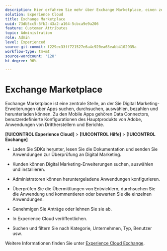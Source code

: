 ```yaml
---
description: Hier erfahren Sie mehr über Exchange Marketplace, einen zentralen Ort, an dem Sie Erweiterungen für Digital Marketing über Apps suchen, durchsuchen, auswählen, bezahlen und herunterladen können.
solution: Experience Cloud
title: Exchange Marketplace
uuid: 73db5cc5-5fb2-43a2-a164-5cbca9e9a206
feature: Customer Attributes
topic: Administration
role: Admin
level: Experienced
source-git-commit: f229ec33ff721527e6a4c920ea63eabb4102935a
workflow-type: tm+mt
source-wordcount: '128'
ht-degree: 96%

---
```



# Exchange Marketplace

Exchange Marketplace ist eine zentrale Stelle, an der Sie Digital Marketing-Erweiterungen über Apps suchen, durchsuchen, auswählen, bezahlen und herunterladen können. Zu den Mobile Apps gehören Data Connectors, benutzerdefinierte Konfigurationen des Hauptprodukts von Adobe, Anwendungen von Drittherstellern und Berichte.

**[!UICONTROL Experience Cloud]** > **[!UICONTROL Hilfe]** > **[!UICONTROL Exchange]**

* Laden Sie SDKs herunter, lesen Sie die Dokumentation und senden Sie Anwendungen zur Überprüfung an Digital Marketing.

* Kunden können Digital Marketing-Erweiterungen suchen, auswählen und installieren.

* Administratoren können heruntergeladene Anwendungen konfigurieren.

* Überprüfen Sie die Übermittlungen von Entwicklern, durchsuchen Sie die Anwendung und kommentieren oder bewerten Sie die einzelnen Anwendungen.

* Genehmigen Sie Anträge oder lehnen Sie sie ab.

* In Experience Cloud veröffentlichen.

* Suchen und filtern Sie nach Kategorie, Unternehmen, Typ, Benutzer usw.

Weitere Informationen finden Sie unter [Experience Cloud Exchange](https://exchange.adobe.com/experiencecloud.html).
